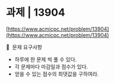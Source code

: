 # 과제 | 13904

[https://www.acmicpc.net/problem/13904](https://www.acmicpc.net/problem/13904)

🙏  문제 요구사항

- 하루에 한 문제 씩 풀 수 있다.
- 각 문제마다 마감일과 점수가 있다.
- 얻을 수 있는 점수의 최댓값을 구하여라.
